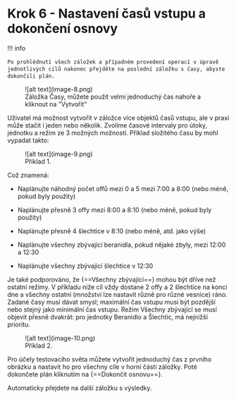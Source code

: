 # Krok 6 - Nastavení časů vstupu a dokončení osnovy

!!! info

    Po prohlédnutí všech záložek a případném provedení operací v úpravě jednotlivých cílů nakonec přejděte na poslední záložku s časy, abyste dokončili plán.

<figure markdown="span">
  ![alt text](image-8.png)
  <figcaption>Záložka Časy, můžete použít velmi jednoduchý čas nahoře a kliknout na "Vytvořit"</figcaption>
</figure>

Uživatel má možnost vytvořit v záložce více objektů časů vstupu, ale v praxi může stačit i jeden nebo několik. Zvolíme časové intervaly pro útoky, jednotku a režim ze 3 možných možností. Příklad složitého času by mohl vypadat takto:

<figure markdown="span">
  ![alt text](image-9.png)
  <figcaption>Příklad 1.</figcaption>
</figure>

Což znamená:

- Naplánujte náhodný počet offů mezi 0 a 5 mezi 7:00 a 8:00 (nebo méně, pokud byly použity)

- Naplánujte přesně 3 offy mezi 8:00 a 8:10 (nebo méně, pokud byly použity)

- Naplánujte přesně 4 šlechtice v 8:10 (nebo méně, atd. jako výše)

- Naplánujte všechny zbývající beranidla, pokud nějaké zbyly, mezi 12:00 a 12:30

- Naplánujte všechny zbývající šlechtice v 12:30

Je také podporováno, že {==Všechny zbývající==} mohou být dříve než ostatní režimy. V příkladu níže cíl vždy dostane 2 offy a 2 šlechtice na konci dne a všechny ostatní (množství lze nastavit různě pro různé vesnice) ráno. Zadané časy musí dávat smysl; maximální čas vstupu musí být pozdější nebo stejný jako minimální čas vstupu. Režim Všechny zbývající se musí objevit přesně dvakrát: pro jednotky Beranidlo a Šlechtic, má nejnižší prioritu.

<figure markdown="span">
  ![alt text](image-10.png)
  <figcaption>Příklad 2.</figcaption>
</figure>

Pro účely testovacího světa můžete vytvořit jednoduchý čas z prvního obrázku a nastavit ho pro všechny cíle v horní části záložky. Poté dokončete plán kliknutím na {==Dokončit osnovu==}.

Automaticky přejdete na další záložku s výsledky.
